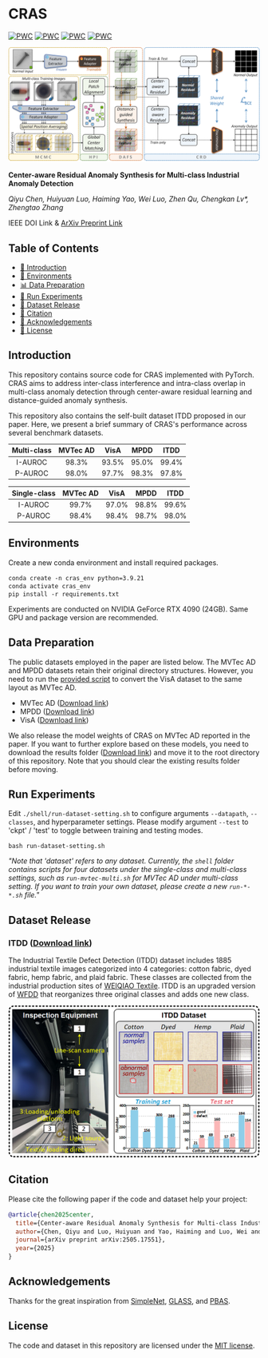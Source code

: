 # CRAS

[![PWC](https://img.shields.io/endpoint.svg?url=https://paperswithcode.com/badge/center-aware-residual-anomaly-synthesis-for/multi-class-anomaly-detection-on-mvtec-ad)](https://paperswithcode.com/sota/multi-class-anomaly-detection-on-mvtec-ad?p=center-aware-residual-anomaly-synthesis-for)
[![PWC](https://img.shields.io/endpoint.svg?url=https://paperswithcode.com/badge/center-aware-residual-anomaly-synthesis-for/anomaly-detection-on-mpdd)](https://paperswithcode.com/sota/anomaly-detection-on-mpdd?p=center-aware-residual-anomaly-synthesis-for)
[![PWC](https://img.shields.io/endpoint.svg?url=https://paperswithcode.com/badge/center-aware-residual-anomaly-synthesis-for/multi-class-anomaly-detection-on-itdd)](https://paperswithcode.com/sota/multi-class-anomaly-detection-on-itdd?p=center-aware-residual-anomaly-synthesis-for)
[![PWC](https://img.shields.io/endpoint.svg?url=https://paperswithcode.com/badge/center-aware-residual-anomaly-synthesis-for/anomaly-detection-on-mvtec-ad)](https://paperswithcode.com/sota/anomaly-detection-on-mvtec-ad?p=center-aware-residual-anomaly-synthesis-for)

![](figures/CRAS_schematic.png)

**Center-aware Residual Anomaly Synthesis for Multi-class Industrial Anomaly Detection**

_Qiyu Chen, Huiyuan Luo, Haiming Yao, Wei Luo, Zhen Qu, Chengkan Lv*, Zhengtao Zhang_

IEEE DOI Link &
[ArXiv Preprint Link](https://arxiv.org/abs/2505.17551)

## Table of Contents
* [📖 Introduction](#introduction)
* [🔧 Environments](#environments)
* [📊 Data Preparation](#data-preparation)
* [🚀 Run Experiments](#run-experiments)
* [📂 Dataset Release](#dataset-release)
* [🔗 Citation](#citation)
* [🙏 Acknowledgements](#acknowledgements)
* [📜 License](#license)

## Introduction
This repository contains source code for CRAS implemented with PyTorch.
CRAS aims to address inter-class interference and intra-class overlap in multi-class anomaly detection
through center-aware residual learning and distance-guided anomaly synthesis.

This repository also contains the self-built dataset ITDD proposed in our paper.
Here, we present a brief summary of CRAS's performance across several benchmark datasets.

| Multi-class  | MVTec AD |  VisA   |  MPDD   |  ITDD   |
|:------------:|:--------:|:-------:|:-------:|:-------:|
|   I-AUROC    |  98.3%   |  93.5%  |  95.0%  |  99.4%  |
|   P-AUROC    |  98.0%   |  97.7%  |  98.3%  |  97.8%  |

| Single-class | MVTec AD |  VisA   |  MPDD   |  ITDD   |
|:------------:|:--------:|:-------:|:-------:|:-------:|
|   I-AUROC    |  99.7%   |  97.0%  |  98.8%  |  99.6%  |
|   P-AUROC    |  98.4%   |  98.4%  |  98.7%  |  98.0%  |

## Environments
Create a new conda environment and install required packages.
```
conda create -n cras_env python=3.9.21
conda activate cras_env
pip install -r requirements.txt
```
Experiments are conducted on NVIDIA GeForce RTX 4090 (24GB).
Same GPU and package version are recommended. 

## Data Preparation
The public datasets employed in the paper are listed below.
The MVTec AD and MPDD datasets retain their original directory structures.
However, you need to run the [provided script](https://github.com/amazon-science/spot-diff/?tab=readme-ov-file#data-preparation)
to convert the VisA dataset to the same layout as MVTec AD.

- MVTec AD ([Download link](https://www.mvtec.com/company/research/datasets/mvtec-ad/))
- MPDD ([Download link](https://github.com/stepanje/MPDD/))
- VisA ([Download link](https://github.com/amazon-science/spot-diff/))

We also release the model weights of CRAS on MVTec AD reported in the paper.
If you want to further explore based on these models,
you need to download the results folder
([Download link](https://drive.google.com/drive/folders/1v6SZD6O3LKVTTliVgp8DeFEqyZ0QCets?usp=sharing))
and move it to the root directory of this repository.
Note that you should clear the existing results folder before moving.

## Run Experiments
Edit `./shell/run-dataset-setting.sh` to configure arguments `--datapath`, `--classes`, and hyperparameter settings.
Please modify argument `--test` to 'ckpt' / 'test' to toggle between training and testing modes.

```
bash run-dataset-setting.sh
```

_"Note that 'dataset' refers to any dataset.
Currently, the `shell` folder contains scripts for four datasets under the single-class and multi-class settings,
such as `run-mvtec-multi.sh` for MVTec AD under multi-class setting. If you want to train your own dataset,
please create a new `run-*-*.sh` file."_

## Dataset Release
### ITDD ([Download link](https://drive.google.com/file/d/1Iy-f_jxJFhSxDc4J0f85wwQKuwj1NzvX/view?usp=sharing/))
The Industrial Textile Defect Detection (ITDD) dataset includes 1885 industrial textile images categorized into 4 categories:
cotton fabric, dyed fabric, hemp fabric, and plaid fabric.
These classes are collected from the industrial production sites of [WEIQIAO Textile](http://www.wqfz.com/en/).
ITDD is an upgraded version of [WFDD](https://github.com/cqylunlun/GLASS?tab=readme-ov-file#1wfdd-download-link)
that reorganizes three original classes and adds one new class.

![](figures/ITDD_samples.png)

## Citation
Please cite the following paper if the code and dataset help your project:

```bibtex
@article{chen2025center,
  title={Center-aware Residual Anomaly Synthesis for Multi-class Industrial Anomaly Detection},
  author={Chen, Qiyu and Luo, Huiyuan and Yao, Haiming and Luo, Wei and Qu, Zhen and Lv, Chengkan and Zhang, Zhengtao},
  journal={arXiv preprint arXiv:2505.17551},
  year={2025}
}
```

## Acknowledgements
Thanks for the great inspiration from [SimpleNet](https://github.com/DonaldRR/SimpleNet/), [GLASS](https://github.com/cqylunlun/GLASS/),
and [PBAS](https://github.com/cqylunlun/PBAS/).

## License
The code and dataset in this repository are licensed under the [MIT license](https://github.com/cqylunlun/CRAS?tab=MIT-1-ov-file/).
